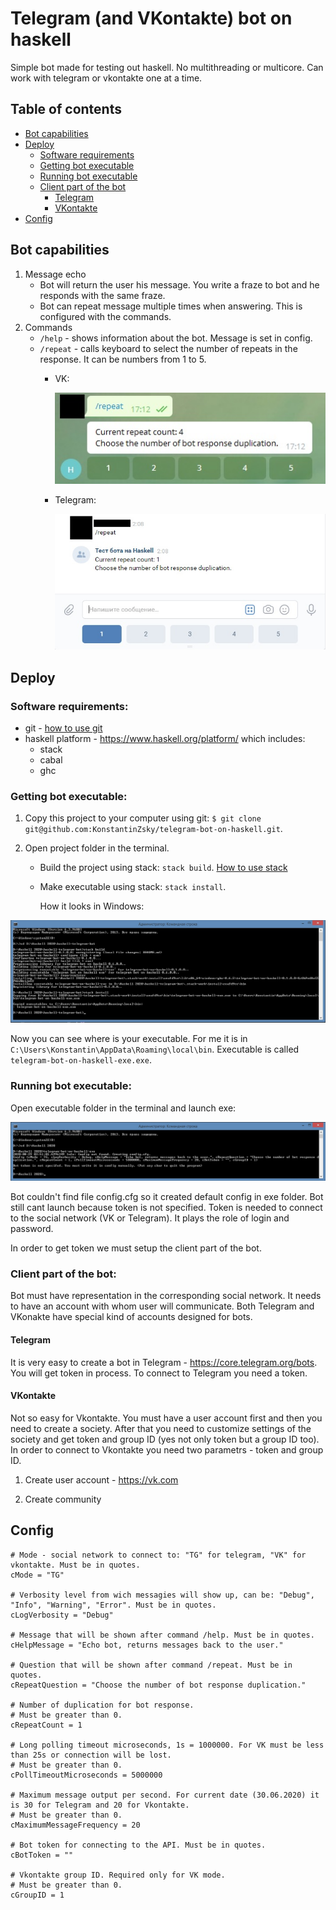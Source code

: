 # Telegram (and VKontakte) bot on haskell

Simple bot made for testing out haskell. No multithreading or multicore. Can work with telegram or vkontakte one at a time.

## Table of сontents
- [Bot capabilities](https://github.com/KonstantinZsky/telegram-bot-on-haskell/blob/master/README.md#bot-capabilities)
- [Deploy](https://github.com/KonstantinZsky/telegram-bot-on-haskell/blob/master/README.md#deploy)
  - [Software requirements](https://github.com/KonstantinZsky/telegram-bot-on-haskell/blob/master/README.md#software-requirements)
  - [Getting bot executable](https://github.com/KonstantinZsky/telegram-bot-on-haskell/blob/master/README.md#getting-bot-executable)
  - [Running bot executable](https://github.com/KonstantinZsky/telegram-bot-on-haskell/blob/master/README.md#running-bot-executable)
  - [Client part of the bot](https://github.com/KonstantinZsky/telegram-bot-on-haskell/blob/master/README.md#client-part-of-the-bot)
    - [Telegram](https://github.com/KonstantinZsky/telegram-bot-on-haskell/blob/master/README.md#telegram)
    - [VKontakte](https://github.com/KonstantinZsky/telegram-bot-on-haskell/blob/master/README.md#vkontakte)
- [Config](https://github.com/KonstantinZsky/telegram-bot-on-haskell/blob/master/README.md#config)

## Bot capabilities

1. Message echo
   - Bot will return the user his message. You write a fraze to bot and he responds with the same fraze.
   - Bot can repeat message multiple times when answering. This is configured with the commands.
2. Commands
   - `/help` - shows information about the bot. Message is set in config.
   - `/repeat` - calls keyboard to select the number of repeats in the response. It can be numbers from 1 to 5.
     - VK:
     
         <img src="readme%20images/Repeat_Telegram.jpg" width="500" >
     
     - Telegram:
     
         <img src="readme%20images/Repeat_VK.jpg" width="500" >

## Deploy

### Software requirements:
    
- git - [how to use git](https://git-scm.com/book/en/v2) 
- haskell platform - https://www.haskell.org/platform/ which includes:
  - stack
  - cabal
  - ghc

### Getting bot executable:

1. Copy this project to your computer using git: `$ git clone git@github.com:KonstantinZsky/telegram-bot-on-haskell.git`.  

2. Open project folder in the terminal. 
   - Build the project using stack: `stack build`. [How to use stack](https://docs.haskellstack.org/en/stable/GUIDE/)
   - Make executable using stack: `stack install`.

      How it looks in Windows:

<img src="readme%20images/Stack_install.jpg" >

Now you can see where is your executable. For me it is in `C:\Users\Konstantin\AppData\Roaming\local\bin`. Executable is called `telegram-bot-on-haskell-exe.exe`.

### Running bot executable:

Open executable folder in the terminal and launch exe:

<img src="readme%20images/First_launch.jpg" >

Bot couldn't find file config.cfg so it created default config in exe folder. Bot still cant launch because token is not specified. Token is needed to connect to the social network (VK or Telegram). It plays the role of login and password.

In order to get token we must setup the client part of the bot.

### Client part of the bot:

Bot must have representation in the corresponding social network. It needs to have an account with whom user will communicate. Both Telegram and VKonakte have special kind of accounts designed for bots.

#### Telegram

It is very easy to create a bot in Telegram - https://core.telegram.org/bots. You will get token in process. To connect to Telegram you need a token.

#### VKontakte

Not so easy for Vkontakte. You must have a user account first and then you need to create a society. After that you need to customize settings of the society and get token and group ID (yes not only token but a group ID too). In order to connect to Vkontakte you need two parametrs - token and group ID.

1. Create user account - https://vk.com

2. Create community

## Config

```
# Mode - social network to connect to: "TG" for telegram, "VK" for vkontakte. Must be in quotes.
cMode = "TG" 

# Verbosity level from wich messagies will show up, can be: "Debug", "Info", "Warning", "Error". Must be in quotes. 
cLogVerbosity = "Debug" 

# Message that will be shown after command /help. Must be in quotes. 
cHelpMessage = "Echo bot, returns messages back to the user." 

# Question that will be shown after command /repeat. Must be in quotes. 
cRepeatQuestion = "Choose the number of bot response duplication." 

# Number of duplication for bot response. 
# Must be greater than 0. 
cRepeatCount = 1 

# Long polling timeout microseconds, 1s = 1000000. For VK must be less than 25s or connection will be lost. 
# Must be greater than 0. 
cPollTimeoutMicroseconds = 5000000 

# Maximum message output per second. For current date (30.06.2020) it is 30 for Telegram and 20 for Vkontakte. 
# Must be greater than 0. 
cMaximumMessageFrequency = 20 

# Bot token for connecting to the API. Must be in quotes. 
cBotToken = "" 

# Vkontakte group ID. Required only for VK mode. 
# Must be greater than 0. 
cGroupID = 1 
```

